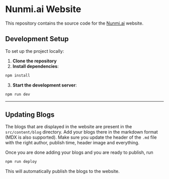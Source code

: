 # Nunmi.ai Website

This repository contains the source code for the [Nunmi.ai](https://nunmi.in/) website.

## Development Setup

To set up the project locally:

1. **Clone the repository**
2. **Install dependencies**:
```bash
npm install
```
3. **Start the development server**:
```bash
npm run dev
```


---
## Updating Blogs
The blogs that are displayed in the website are present in the `src/content/blog` directory.
Add your blogs there in the markdown format (MDX is also supported). Make sure you update the header of the `.md` file with the right author, publish time, header image and everything.

Once you are done adding your blogs and you are ready to publish, run 
```bash
npm run deploy
```
This will automatically publish the blogs to the website.
